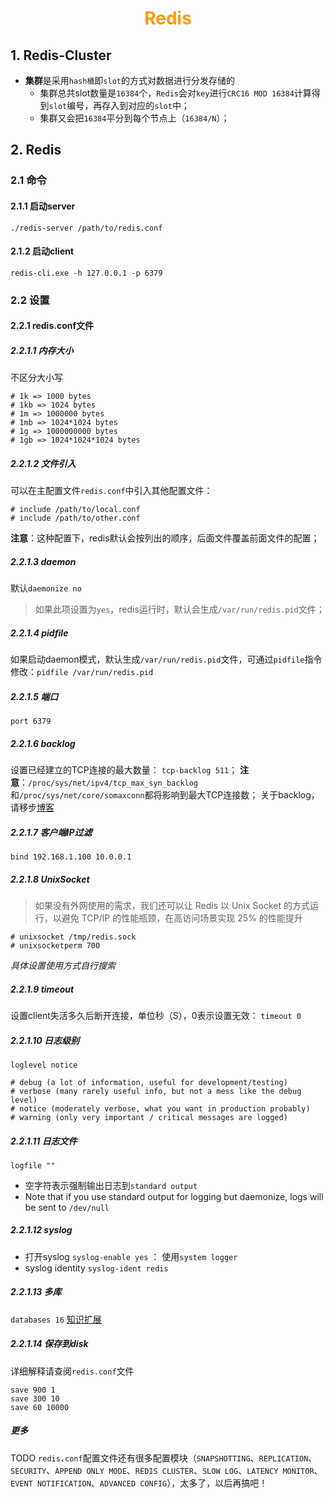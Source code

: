 # <div style="text-align:center;color:#FF9900">Redis</div>
## 1. Redis-Cluster
* **集群**是采用`hash桶`即`slot`的方式对数据进行分发存储的
  * 集群总共slot数量是`16384`个，`Redis`会对`key`进行`CRC16 MOD 16384`计算得到`slot`编号，再存入到对应的`slot`中；
  * 集群又会把`16384`平分到每个节点上（`16384/N`）；

## 2. Redis
### 2.1 命令
#### 2.1.1 启动server
`./redis-server /path/to/redis.conf`
#### 2.1.2 启动client
`redis-cli.exe -h 127.0.0.1 -p 6379`


### 2.2 设置
#### 2.2.1 redis.conf文件
##### 2.2.1.1 内存大小
不区分大小写
```shell
# 1k => 1000 bytes
# 1kb => 1024 bytes
# 1m => 1000000 bytes
# 1mb => 1024*1024 bytes
# 1g => 1000000000 bytes
# 1gb => 1024*1024*1024 bytes
```
##### 2.2.1.2 文件引入
可以在主配置文件`redis.conf`中引入其他配置文件：
```Shell
# include /path/to/local.conf
# include /path/to/other.conf
```
**注意**：这种配置下，redis默认会按列出的顺序，后面文件覆盖前面文件的配置；
##### 2.2.1.3 daemon
默认`daemonize no`
> 如果此项设置为`yes`，redis运行时，默认会生成`/var/run/redis.pid`文件；
##### 2.2.1.4 pidfile
如果启动daemon模式，默认生成`/var/run/redis.pid`文件，可通过`pidfile`指令修改：`pidfile /var/run/redis.pid`
##### 2.2.1.5 端口
`port 6379`
##### 2.2.1.6 backlog
设置已经建立的TCP连接的最大数量： `tcp-backlog 511`；
**注意**：`/proc/sys/net/ipv4/tcp_max_syn_backlog`和`/proc/sys/net/core/somaxconn`都将影响到最大TCP连接数；
关于backlog，请移步[博客][backlog1]
##### 2.2.1.7 客户端IP过滤
`bind 192.168.1.100 10.0.0.1`
##### 2.2.1.8 UnixSocket
> 如果没有外网使用的需求，我们还可以让 Redis 以 Unix Socket 的方式运行，以避免 TCP/IP 的性能瓶颈，在高访问场景实现 25% 的性能提升
```Shell
# unixsocket /tmp/redis.sock
# unixsocketperm 700
```
*具体设置使用方式自行搜索*
##### 2.2.1.9 timeout
设置client失活多久后断开连接，单位秒（S），0表示设置无效：
`timeout 0`

##### 2.2.1.10 日志级别
`loglevel notice`
```Shell
# debug (a lot of information, useful for development/testing)
# verbose (many rarely useful info, but not a mess like the debug level)
# notice (moderately verbose, what you want in production probably)
# warning (only very important / critical messages are logged)
```
##### 2.2.1.11 日志文件
`logfile ""`
* 空字符表示强制输出日志到`standard output`
* Note that if you use standard output for logging but daemonize, logs will be sent to `/dev/null`

##### 2.2.1.12 syslog
* 打开syslog
`syslog-enable yes` ： 使用`system logger`
* syslog identity
`syslog-ident redis`
##### 2.2.1.13 多库
`databases 16`
[知识扩展][databases1]
##### 2.2.1.14 保存到disk
详细解释请查阅`redis.conf`文件
```Shell
save 900 1
save 300 10
save 60 10000
```
##### 更多
TODO `redis.conf`配置文件还有很多配置模块（`SNAPSHOTTING`、`REPLICATION`、`SECURITY`、`APPEND ONLY MODE`、`REDIS CLUSTER`、`SLOW LOG`、`LATENCY MONITOR`、`EVENT NOTIFICATION`、`ADVANCED CONFIG`），太多了，以后再搞吧！











[databases1]:http://blog.kankanan.com/article/52ff7528-redis-7684591a5e93.html
[backlog1]:https://blog.csdn.net/varyall/article/details/79681562
